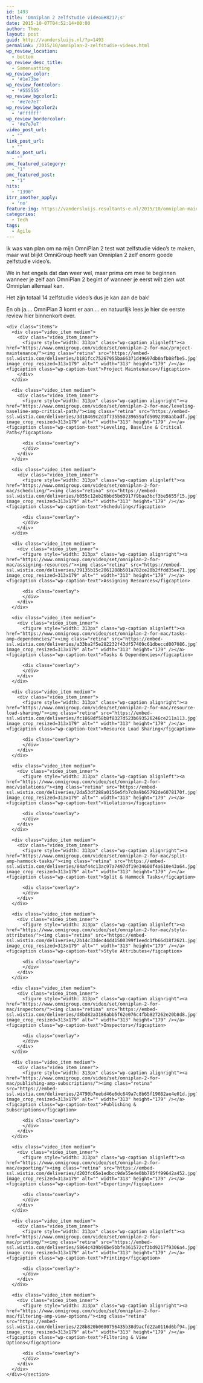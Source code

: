 ```yaml
---
id: 1493
title: 'Omniplan 2 zelfstudie video&#8217;s'
date: 2015-10-07T04:52:14+00:00
author: Theo.
layout: post
guid: http://vandersluijs.nl/?p=1493
permalink: /2015/10/omniplan-2-zelfstudie-videos.html
wp_review_location:
  - bottom
wp_review_desc_title:
  - Samenvatting
wp_review_color:
  - '#1e73be'
wp_review_fontcolor:
  - '#555555'
wp_review_bgcolor1:
  - '#e7e7e7'
wp_review_bgcolor2:
  - '#ffffff'
wp_review_bordercolor:
  - '#e7e7e7'
video_post_url:
  - ""
link_post_url:
  - ""
audio_post_url:
  - ""
pmc_featured_category:
  - "1"
pmc_featured_post:
  - "1"
hits:
  - "1390"
itrr_another_apply:
  - 'no'
feature-img: https://vandersluijs.resultants-e.nl/2015/10/omniplan-maintain-rmbp-e1444160363752.png
categories:
  - Tech
tags:
  - Agile
---
```

Ik was van plan om na mijn OmniPlan 2 test wat zelfstudie video&#8217;s te maken, maar wat blijkt OmniGroup heeft van Omniplan 2 zelf enorm goede zelfstudie video&#8217;s.

We in het engels dat dan weer wel, maar prima om mee te beginnen wanneer je zelf aan OmniPlan 2 begint of wanneer je eerst wilt zien wat Omniplan allemaal kan.

Het zijn totaal 14 zelfstudie video&#8217;s dus je kan aan de bak!

En oh ja&#8230;. OmniPlan 3 komt er aan&#8230;. en natuurlijk lees je hier de eerste review hier binnenkort over.

<!--more-->

<div class="container">
  <div class="content">
    <section id="set" class="set row"> 
    
    <div class="items">
      <div class="video_item medium">
        <div class="video_item_inner">
          <figure style="width: 313px" class="wp-caption alignleft"><a href="https://www.omnigroup.com/video/set/omniplan-2-for-mac/project-maintenance/"><img class="retina" src="https://embed-ssl.wistia.com/deliveries/b181fcc75267955ba66371d49697db0afb08fbe5.jpg?image_crop_resized=313x179" alt="" width="313" height="179" /></a><figcaption class="wp-caption-text">Project Maintenance</figcaption> 
        </div>
      </div>
      
      <div class="video_item medium">
        <div class="video_item_inner">
          <figure style="width: 313px" class="wp-caption alignright"><a href="https://www.omnigroup.com/video/set/omniplan-2-for-mac/leveling-baseline-amp-critical-path/"><img class="retina" src="https://embed-ssl.wistia.com/deliveries/3d18469c2d3f735550239659afd5092398aabadf.jpg?image_crop_resized=313x179" alt="" width="313" height="179" /></a><figcaption class="wp-caption-text">Leveling, Baseline & Critical Path</figcaption>  
          
          <div class="overlay">
          </div>
        </div>
      </div>
      
      <div class="video_item medium">
        <div class="video_item_inner">
          <figure style="width: 313px" class="wp-caption alignleft"><a href="https://www.omnigroup.com/video/set/omniplan-2-for-mac/scheduling/"><img class="retina" src="https://embed-ssl.wistia.com/deliveries/b055c12eb26bbd5bd3917f9baa3bcf3be5655f15.jpg?image_crop_resized=313x179" alt="" width="313" height="179" /></a><figcaption class="wp-caption-text">Scheduling</figcaption>  
          
          <div class="overlay">
          </div>
        </div>
      </div>
      
      <div class="video_item medium">
        <div class="video_item_inner">
          <figure style="width: 313px" class="wp-caption alignright"><a href="https://www.omnigroup.com/video/set/omniplan-2-for-mac/assigning-resources/"><img class="retina" src="https://embed-ssl.wistia.com/deliveries/39135b15c2061288b501a782ce20b2ffdd35ee71.jpg?image_crop_resized=313x179" alt="" width="313" height="179" /></a><figcaption class="wp-caption-text">Assigning Resources</figcaption>  
          
          <div class="overlay">
          </div>
        </div>
      </div>
      
      <div class="video_item medium">
        <div class="video_item_inner">
          <figure style="width: 313px" class="wp-caption alignleft"><a href="https://www.omnigroup.com/video/set/omniplan-2-for-mac/tasks-amp-dependencies/"><img class="retina" src="https://embed-ssl.wistia.com/deliveries/a33ba2f5e282232f43df57409c61dbeccd007086.jpg?image_crop_resized=313x179" alt="" width="313" height="179" /></a><figcaption class="wp-caption-text">Tasks & Dependencies</figcaption>  
          
          <div class="overlay">
          </div>
        </div>
      </div>
      
      <div class="video_item medium">
        <div class="video_item_inner">
          <figure style="width: 313px" class="wp-caption alignright"><a href="https://www.omnigroup.com/video/set/omniplan-2-for-mac/resource-load-sharing/"><img class="retina" src="https://embed-ssl.wistia.com/deliveries/fc1068df58b8f8327d523b693526246ce211a113.jpg?image_crop_resized=313x179" alt="" width="313" height="179" /></a><figcaption class="wp-caption-text">Resource Load Sharing</figcaption>  
          
          <div class="overlay">
          </div>
        </div>
      </div>
      
      <div class="video_item medium">
        <div class="video_item_inner">
          <figure style="width: 313px" class="wp-caption alignleft"><a href="https://www.omnigroup.com/video/set/omniplan-2-for-mac/violations/"><img class="retina" src="https://embed-ssl.wistia.com/deliveries/2da53df288a0156e5fb7c0a9b65792de6078170f.jpg?image_crop_resized=313x179" alt="" width="313" height="179" /></a><figcaption class="wp-caption-text">Violations</figcaption>  
          
          <div class="overlay">
          </div>
        </div>
      </div>
      
      <div class="video_item medium">
        <div class="video_item_inner">
          <figure style="width: 313px" class="wp-caption alignright"><a href="https://www.omnigroup.com/video/set/omniplan-2-for-mac/split-amp-hammock-tasks/"><img class="retina" src="https://embed-ssl.wistia.com/deliveries/84af44c13ac97a7497df19e34600f4a610e43a64.jpg?image_crop_resized=313x179" alt="" width="313" height="179" /></a><figcaption class="wp-caption-text">Split & Hammock Tasks</figcaption>  
          
          <div class="overlay">
          </div>
        </div>
      </div>
      
      <div class="video_item medium">
        <div class="video_item_inner">
          <figure style="width: 313px" class="wp-caption alignleft"><a href="https://www.omnigroup.com/video/set/omniplan-2-for-mac/style-attributes/"><img class="retina" src="https://embed-ssl.wistia.com/deliveries/2b14c33dec44d41500399f1eedc1fb66d18f2621.jpg?image_crop_resized=313x179" alt="" width="313" height="179" /></a><figcaption class="wp-caption-text">Style Attributes</figcaption>  
          
          <div class="overlay">
          </div>
        </div>
      </div>
      
      <div class="video_item medium">
        <div class="video_item_inner">
          <figure style="width: 313px" class="wp-caption alignright"><a href="https://www.omnigroup.com/video/set/omniplan-2-for-mac/inspectors/"><img class="retina" src="https://embed-ssl.wistia.com/deliveries/d8bd82a3186abb5f62e076c4fbb827262e20b8d8.jpg?image_crop_resized=313x179" alt="" width="313" height="179" /></a><figcaption class="wp-caption-text">Inspectors</figcaption>  
          
          <div class="overlay">
          </div>
        </div>
      </div>
      
      <div class="video_item medium">
        <div class="video_item_inner">
          <figure style="width: 313px" class="wp-caption alignright"><a href="https://www.omnigroup.com/video/set/omniplan-2-for-mac/publishing-amp-subscriptions/"><img class="retina" src="https://embed-ssl.wistia.com/deliveries/24790b7eebd46e6dc649a7c8b65f19082ae4e01d.jpg?image_crop_resized=313x179" alt="" width="313" height="179" /></a><figcaption class="wp-caption-text">Publishing & Subscriptions</figcaption>  
          
          <div class="overlay">
          </div>
        </div>
      </div>
      
      <div class="video_item medium">
        <div class="video_item_inner">
          <figure style="width: 313px" class="wp-caption alignleft"><a href="https://www.omnigroup.com/video/set/omniplan-2-for-mac/exporting/"><img class="retina" src="https://embed-ssl.wistia.com/deliveries/d203fc65e1edbcc9de55e4e0bb785ff99642a452.jpg?image_crop_resized=313x179" alt="" width="313" height="179" /></a><figcaption class="wp-caption-text">Exporting</figcaption>  
          
          <div class="overlay">
          </div>
        </div>
      </div>
      
      <div class="video_item medium">
        <div class="video_item_inner">
          <figure style="width: 313px" class="wp-caption alignleft"><a href="https://www.omnigroup.com/video/set/omniplan-2-for-mac/printing/"><img class="retina" src="https://embed-ssl.wistia.com/deliveries/5864c439b96be5bbfe361572cf3bd9217f9306a4.jpg?image_crop_resized=313x179" alt="" width="313" height="179" /></a><figcaption class="wp-caption-text">Printing</figcaption>  
          
          <div class="overlay">
          </div>
        </div>
      </div>
      
      <div class="video_item medium">
        <div class="video_item_inner">
          <figure style="width: 313px" class="wp-caption alignright"><a href="https://www.omnigroup.com/video/set/omniplan-2-for-mac/filtering-amp-view-options/"><img class="retina" src="https://embed-ssl.wistia.com/deliveries/228b820b0600756435b38d9acfd22a0116d6bf94.jpg?image_crop_resized=313x179" alt="" width="313" height="179" /></a><figcaption class="wp-caption-text">Filtering & View Options</figcaption>  
          
          <div class="overlay">
          </div>
        </div>
      </div>
    </div></section>
  </div>
  
  <div class="root_footer">
  </div>
</div>

&nbsp;